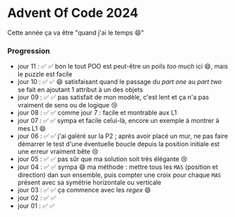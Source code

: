 # Advent Of Code 2024

Cette année ça va être "quand j'ai le temps :smile:"

### Progression

- jour 11 : ✅ ✅ bon le tout POO est peut-être un poils _too much_ ici :smile:, mais le puzzle est facile 
- jour 10 : ✅ ✅ :smile: satisfaisant quand le passage du _part one_ au _part two_ se fait en ajoutant 1 attribut à un des objets  
- jour 09 : ✅ ✅ pas satisfait de mon modèle, c'est lent et ça n'a pas vraiment de sens ou de logique :cry: 
- jour 08 : ✅ ✅ comme jour 7 : facile et montrable aux L1 
- jour 07 : ✅ ✅ sympa et facile celui-là, encore un exemple à montrer à mes L1 :smile: 
- jour 06 : ✅ ✅ j'ai galéré sur la P2 ; après avoir placé un mur, ne pas faire démarrer le test d'une éventuelle boucle depuis la position initiale est une erreur vraiment bête :cry:
- jour 05 : ✅ ✅ pas sûr que ma solution soit très élégante :cry:
- jour 04 : ✅ ✅ sympa :smile: ma méthode : mettre tous les `MAS` (position et direction) dan sun ensemble, puis compter une croix pour chaque `MAS` présent avec sa symétrie horizontale ou verticale
- jour 03 : ✅ ✅ ça commence avec les _regex_ :smile:
- jour 02 : ✅ ✅
- jour 01 : ✅ ✅
